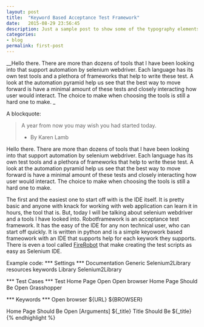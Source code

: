 ```yaml
---
layout: post
title:  "Keyword Based Acceptance Test Framework"
date:   2015-08-29 23:56:45
description: Just a sample post to show some of the typography elements supported from harmony theme.
categories:
- blog
permalink: first-post
---
```

__Hello there. There are more than dozens of tools that I have been looking into that support automation by selenium webdriver. Each language has its own test tools and a plethora of frameworks that help to write these test. A look at the automation pyramid help us see that the best way to move forward is have a minimal amount of these tests and closely interacting how user would interact. The choice to make when choosing the tools is still a hard one to make. 
_

A blockquote:

> A year from now you may wish you had started today. 
> - By Karen Lamb


Hello there. There are more than dozens of tools that I have been looking into that support automation by selenium webdriver. Each language has its own test tools and a plethora of frameworks that help to write these test. A look at the automation pyramid help us see that the best way to move forward is have a minimal amount of these tests and closely interacting how user would interact. The choice to make when choosing the tools is still a hard one to make. 

The first and the easiest one to start off with is the IDE itself. It is pretty basic and anyone with knack for working with web application can learn it in hours, the tool that is. But, today I will be talking about selenium webdriver and a tools I have looked into. Robotframework is an acceptance test framework. It has the easy of the IDE for any non technical user, who can start off quickly. It is written in python and is a simple keyowork based frameowork with an IDE that supports help for each keywork they supports. There is even a tool called [FireRobot](https://github.com/joao-carloto/FireRobot) that make creating the test scripts as easy as Selenium IDE.

Example code: 
*** Settings ***
Documentation  Generic Selenium2Library resources keywords
Library        Selenium2Library

*** Test Cases ***
Test Home Page Open
    Open browser
    Home Page Should Be Open  Grasshopper

*** Keywords ***
Open browser   ${URL}    ${BROWSER}    


Home Page Should Be Open
    [Arguments]  ${_title}
    Title Should Be    ${_title}
{% endhighlight %}



